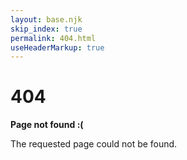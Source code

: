 ```yaml
---
layout: base.njk
skip_index: true
permalink: 404.html
useHeaderMarkup: true
---
```


<h1>404</h1>

<p><strong>Page not found :(</strong></p>
<p>The requested page could not be found.</p>
